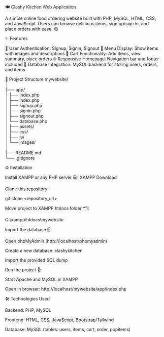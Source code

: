 🍽️ Clashy Kitchen Web Application

A simple online food ordering website built with PHP, MySQL, HTML, CSS, and JavaScript.
Users can browse delicious items, sign up/sign in, and place orders with ease! 😋

✨ Features

👤 User Authentication: Signup, Signin, Signout
🥘 Menu Display: Show items with images and descriptions
🛒 Cart Functionality: Add items, view summary, place orders
🌐 Responsive Homepage: Navigation bar and footer included
💾 Database Integration: MySQL backend for storing users, orders, and items

📁 Project Structure
mywebsite/                   
│                   
├── app/                   
│   ├── index.php                   
│   ├── index.php                   
│   ├── signup.php                   
│   ├── signin.php                   
│   ├── signout.php                   
│   └── database.php                   
│
├── assets/                                      
│   ├── css/                   
│   ├── js/                   
│   └── images/                   
│                   
├── README.md                              
└── .gitignore                   

⚙️ Installation

Install XAMPP or any PHP server 💻:
XAMPP Download

Clone this repository:

git clone <repository_url>


Move project to XAMPP htdocs folder 🗂️:

C:\xampp\htdocs\mywebsite


Import the database 🗄️:

Open phpMyAdmin (http://localhost/phpmyadmin)

Create a new database: clashykitchen

Import the provided SQL dump

Run the project 🚀:

Start Apache and MySQL in XAMPP

Open in browser: http://localhost/mywebsite/app/index.php

🛠️ Technologies Used

Backend: PHP, MySQL

Frontend: HTML, CSS, JavaScript, Bootstrap/Tailwind

Database: MySQL (tables: users, items, cart, order, popitems)
